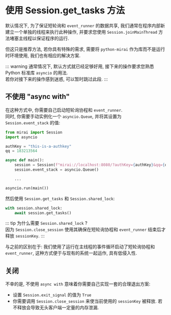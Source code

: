 # 使用 Session.get_tasks 方法

默认情况下, 为了保证短轮询和 `event_runner` 的数据共享,
我们通常在程序内部新建立一个单独的线程来执行此种操作,
并要求您使用 `Session.joinMainThread` 方法堵塞主线程以保证程序的运行.

但这只是推荐方法, 若你具有特殊的需求,
需要将 `python-mirai` 作为库而不是运行时环境使用,
我们也有相应的解决方案.

::: warning
通常情况下, 默认方式就已经足够好用,
接下来的操作要求您熟悉 Python 标准库 `asyncio` 的用法.  
若你对接下来的操作感到迷惑, 可以暂时跳过此段.
:::

## 不使用 "async with"
在这种方式中, 你需要自己启动短轮询协程和 `event_runner`.  
同时, 你需要手动实例化一个 `asyncio.Queue`, 并将其设置为 `Session.event_stack` 的值:

``` python
from mirai import Session
import asyncio

authKey = "this-is-a-authkey"
qq = 183213564

async def main():
    session = Session(f"mirai://localhost:8080/?authKey={authKey}&qq={qq}")
    session.event_stack = asyncio.Queue()

    ...

asyncio.run(main())
```

然后使用 `Session.get_tasks` 和 `Session.shared_lock`:

``` python
with session.shared_lock:
    await session.get_tasks()
```

::: tip
为什么需要 `Session.shared_lock` ?  
因为 `Session.close_session` 使用其确保在短轮询协程和 `event_runner` 结束后才释放 `sessionKey`.
:::

与之前的区别在于: 我们使用了运行在主线程的事件循环启动了短轮询协程和 `event_runner`,
这种方式便于与现有的系统一起运作, 具有低侵入性.  

## 关闭
不幸的是, 不使用 `async with` 意味着你需要自己实现一套的合理退出方案:
 - 设置 `Session.exit_signal` 的值为 `True`
 - 你需要调用 `Session.close_session` 来使当前使用的 `sessionKey` 被释放. 若不释放会导致无头客户端一定量的内存泄漏.